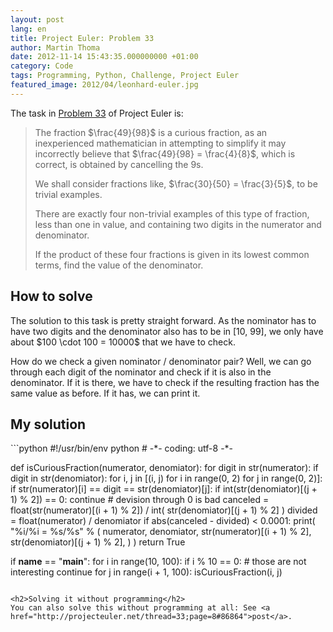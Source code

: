 ```yaml
---
layout: post
lang: en
title: Project Euler: Problem 33
author: Martin Thoma
date: 2012-11-14 15:43:35.000000000 +01:00
category: Code
tags: Programming, Python, Challenge, Project Euler
featured_image: 2012/04/leonhard-euler.jpg
---
```

The task in <a href="http://projecteuler.net/problem=33">Problem 33</a> of Project Euler is:

<blockquote>The fraction $\frac{49}{98}$ is a curious fraction, as an inexperienced mathematician in attempting to simplify it may incorrectly believe that $\frac{49}{98} = \frac{4}{8}$, which is correct, is obtained by cancelling the 9s.

We shall consider fractions like, $\frac{30}{50} = \frac{3}{5}$, to be trivial examples.

There are exactly four non-trivial examples of this type of fraction, less than one in value, and containing two digits in the numerator and denominator.

If the product of these four fractions is given in its lowest common terms, find the value of the denominator.</blockquote>

<h2>How to solve</h2>
The solution to this task is pretty straight forward. As the nominator has to have two digits and the denominator also has to be in [10, 99], we only have about $100 \cdot 100 = 10000$ that we have to check.

How do we check a given nominator / denominator pair? Well, we can go through each digit of the nominator and check if it is also in the denominator. If it is there, we have to check if the resulting fraction has the same value as before. If it has, we can print it.

<h2>My solution</h2>
```python
#!/usr/bin/env python
# -*- coding: utf-8 -*-


def isCuriousFraction(numerator, denomiator):
    for digit in str(numerator):
        if digit in str(denomiator):
            for i, j in [(i, j) for i in range(0, 2) for j in range(0, 2)]:
                if str(numerator)[i] == digit == str(denomiator)[j]:
                    if int(str(denomiator)[(j + 1) % 2]) == 0:
                        continue  # devision through 0 is bad
                    canceled = float(str(numerator)[(i + 1) % 2]) / int(
                        str(denomiator)[(j + 1) % 2]
                    )
                    divided = float(numerator) / denomiator
                    if abs(canceled - divided) < 0.0001:
                        print(
                            "%i/%i = %s/%s"
                            % (
                                numerator,
                                denomiator,
                                str(numerator)[(i + 1) % 2],
                                str(denomiator)[(j + 1) % 2],
                            )
                        )
                        return True


if __name__ == "__main__":
    for i in range(10, 100):
        if i % 10 == 0:  # those are not interesting
            continue
        for j in range(i + 1, 100):
            isCuriousFraction(i, j)
```

<h2>Solving it without programming</h2>
You can also solve this without programming at all: See <a href="http://projecteuler.net/thread=33;page=8#86864">post</a>.

